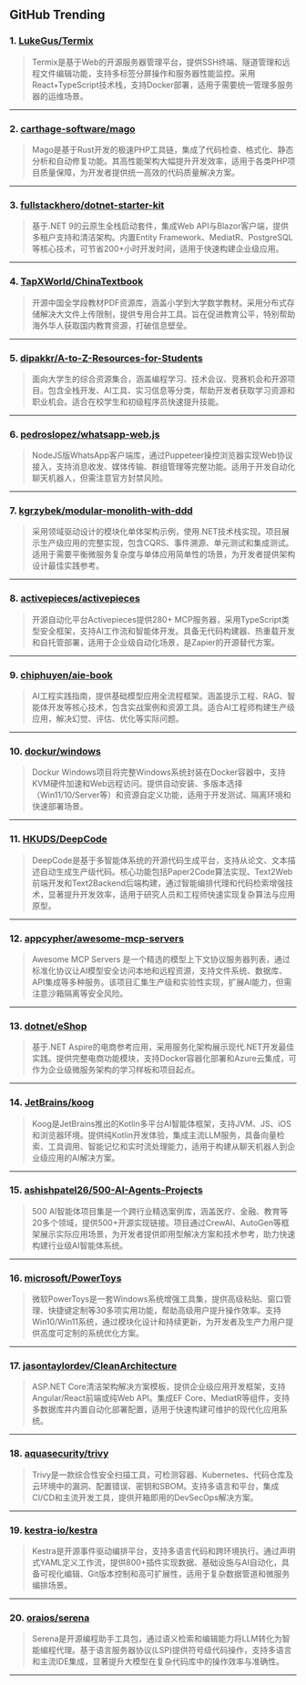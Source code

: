 ## GitHub Trending


### 1. [LukeGus/Termix](https://github.com/LukeGus/Termix)
> Termix是基于Web的开源服务器管理平台，提供SSH终端、隧道管理和远程文件编辑功能，支持多标签分屏操作和服务器性能监控。采用React+TypeScript技术栈，支持Docker部署，适用于需要统一管理多服务器的运维场景。
---

### 2. [carthage-software/mago](https://github.com/carthage-software/mago)
> Mago是基于Rust开发的极速PHP工具链，集成了代码检查、格式化、静态分析和自动修复功能。其高性能架构大幅提升开发效率，适用于各类PHP项目质量保障，为开发者提供统一高效的代码质量解决方案。
---

### 3. [fullstackhero/dotnet-starter-kit](https://github.com/fullstackhero/dotnet-starter-kit)
> 基于.NET 9的云原生全栈启动套件，集成Web API与Blazor客户端，提供多租户支持和清洁架构。内置Entity Framework、MediatR、PostgreSQL等核心技术，可节省200+小时开发时间，适用于快速构建企业级应用。
---

### 4. [TapXWorld/ChinaTextbook](https://github.com/TapXWorld/ChinaTextbook)
> 开源中国全学段教材PDF资源库，涵盖小学到大学数学教材。采用分布式存储解决大文件上传限制，提供专用合并工具。旨在促进教育公平，特别帮助海外华人获取国内教育资源，打破信息壁垒。
---

### 5. [dipakkr/A-to-Z-Resources-for-Students](https://github.com/dipakkr/A-to-Z-Resources-for-Students)
> 面向大学生的综合资源集合，涵盖编程学习、技术会议、竞赛机会和开源项目。包含全栈开发、AI工具、实习信息等分类，帮助开发者获取学习资源和职业机会。适合在校学生和初级程序员快速提升技能。
---

### 6. [pedroslopez/whatsapp-web.js](https://github.com/pedroslopez/whatsapp-web.js)
> NodeJS版WhatsApp客户端库，通过Puppeteer操控浏览器实现Web协议接入，支持消息收发、媒体传输、群组管理等完整功能。适用于开发自动化聊天机器人，但需注意官方封禁风险。
---

### 7. [kgrzybek/modular-monolith-with-ddd](https://github.com/kgrzybek/modular-monolith-with-ddd)
> 采用领域驱动设计的模块化单体架构示例，使用.NET技术栈实现。项目展示生产级应用的完整实现，包含CQRS、事件溯源、单元测试和集成测试。适用于需要平衡微服务复杂度与单体应用简单性的场景，为开发者提供架构设计最佳实践参考。
---

### 8. [activepieces/activepieces](https://github.com/activepieces/activepieces)
> 开源自动化平台Activepieces提供280+ MCP服务器，采用TypeScript类型安全框架，支持AI工作流和智能体开发。具备无代码构建器、热重载开发和自托管部署，适用于企业级自动化场景，是Zapier的开源替代方案。
---

### 9. [chiphuyen/aie-book](https://github.com/chiphuyen/aie-book)
> AI工程实践指南，提供基础模型应用全流程框架。涵盖提示工程、RAG、智能体开发等核心技术，包含实战案例和资源工具。适合AI工程师构建生产级应用，解决幻觉、评估、优化等实际问题。
---

### 10. [dockur/windows](https://github.com/dockur/windows)
> Dockur Windows项目将完整Windows系统封装在Docker容器中，支持KVM硬件加速和Web远程访问。提供自动安装、多版本选择（Win11/10/Server等）和资源自定义功能，适用于开发测试、隔离环境和快速部署场景。
---

### 11. [HKUDS/DeepCode](https://github.com/HKUDS/DeepCode)
> DeepCode是基于多智能体系统的开源代码生成平台，支持从论文、文本描述自动生成生产级代码。核心功能包括Paper2Code算法实现、Text2Web前端开发和Text2Backend后端构建，通过智能编排代理和代码检索增强技术，显著提升开发效率，适用于研究人员和工程师快速实现复杂算法与应用原型。
---

### 12. [appcypher/awesome-mcp-servers](https://github.com/appcypher/awesome-mcp-servers)
> Awesome MCP Servers 是一个精选的模型上下文协议服务器列表，通过标准化协议让AI模型安全访问本地和远程资源，支持文件系统、数据库、API集成等多种服务。该项目汇集生产级和实验性实现，扩展AI能力，但需注意沙箱隔离等安全风险。
---

### 13. [dotnet/eShop](https://github.com/dotnet/eShop)
> 基于.NET Aspire的电商参考应用，采用服务化架构展示现代.NET开发最佳实践。提供完整电商功能模块，支持Docker容器化部署和Azure云集成，可作为企业级微服务架构的学习样板和项目起点。
---

### 14. [JetBrains/koog](https://github.com/JetBrains/koog)
> Koog是JetBrains推出的Kotlin多平台AI智能体框架，支持JVM、JS、iOS和浏览器环境。提供纯Kotlin开发体验，集成主流LLM服务，具备向量检索、工具调用、智能记忆和实时流处理能力，适用于构建从聊天机器人到企业级应用的AI解决方案。
---

### 15. [ashishpatel26/500-AI-Agents-Projects](https://github.com/ashishpatel26/500-AI-Agents-Projects)
> 500 AI智能体项目集是一个跨行业精选案例库，涵盖医疗、金融、教育等20多个领域，提供500+开源实现链接。项目通过CrewAI、AutoGen等框架展示实际应用场景，为开发者提供即用型解决方案和技术参考，助力快速构建行业级AI智能体系统。
---

### 16. [microsoft/PowerToys](https://github.com/microsoft/PowerToys)
> 微软PowerToys是一套Windows系统增强工具集，提供高级粘贴、窗口管理、快捷键定制等30多项实用功能，帮助高级用户提升操作效率。支持Win10/Win11系统，通过模块化设计和持续更新，为开发者及生产力用户提供高度可定制的系统优化方案。
---

### 17. [jasontaylordev/CleanArchitecture](https://github.com/jasontaylordev/CleanArchitecture)
> ASP.NET Core清洁架构解决方案模板，提供企业级应用开发框架，支持Angular/React前端或纯Web API。集成EF Core、MediatR等组件，支持多数据库并内置自动化部署配置，适用于快速构建可维护的现代化应用系统。
---

### 18. [aquasecurity/trivy](https://github.com/aquasecurity/trivy)
> Trivy是一款综合性安全扫描工具，可检测容器、Kubernetes、代码仓库及云环境中的漏洞、配置错误、密钥和SBOM。支持多语言和平台，集成CI/CD和主流开发工具，提供开箱即用的DevSecOps解决方案。
---

### 19. [kestra-io/kestra](https://github.com/kestra-io/kestra)
> Kestra是开源事件驱动编排平台，支持多语言代码和跨环境执行。通过声明式YAML定义工作流，提供800+插件实现数据、基础设施与AI自动化，具备可视化编辑、Git版本控制和高可扩展性，适用于复杂数据管道和微服务编排场景。
---

### 20. [oraios/serena](https://github.com/oraios/serena)
> Serena是开源编程助手工具包，通过语义检索和编辑能力将LLM转化为智能编程代理。基于语言服务器协议(LSP)提供符号级代码操作，支持多语言和主流IDE集成，显著提升大模型在复杂代码库中的操作效率与准确性。
---
